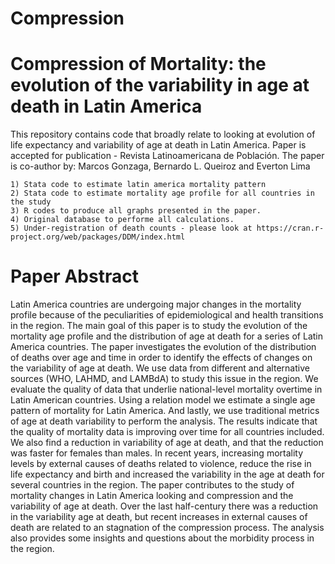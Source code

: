 # Compression
# Compression of Mortality: the evolution of the variability in age at death in Latin America

This repository contains code that broadly relate to looking at evolution of life expectancy and variability of age at death in Latin America. Paper is accepted for publication - Revista Latinoamericana de Población. The paper is co-author by: Marcos Gonzaga, Bernardo L. Queiroz and Everton Lima

    1) Stata code to estimate latin america mortality pattern
    2) Stata code to estimate mortality age profile for all countries in the study
    3) R codes to produce all graphs presented in the paper.
    4) Original database to performe all calculations. 
    5) Under-registration of death counts - please look at https://cran.r-project.org/web/packages/DDM/index.html
    
# Paper Abstract 

Latin America countries are undergoing major changes in the mortality profile because of the peculiarities of epidemiological and health transitions in the region. The main goal of this paper is to study the evolution of the mortality age profile and the distribution of age at death for a series of Latin America countries. The paper investigates the evolution of the distribution of deaths over age and time in order to identify the effects of changes on the variability of age at death. We use data from different and alternative sources (WHO, LAHMD, and LAMBdA) to study this issue in the region. We evaluate the quality of data that underlie national-level mortality overtime in Latin American countries. Using a relation model we estimate a single age pattern of mortality for Latin America. And lastly, we use traditional metrics of age at death variability to perform the analysis. The results indicate that the quality of mortality data is improving over time for all countries included. We also find a reduction in variability of age at death, and that the reduction was faster for females than males. In recent years, increasing mortality levels by external causes of deaths related to violence, reduce the rise in life expectancy and birth and increased the variability in the age at death for several countries in the region. The paper contributes to the study of mortality changes in Latin America looking and compression and the variability of age at death. Over the last half-century there was a reduction in the variability age at death, but recent increases in external causes of death are related to an stagnation of the compression process. The analysis also provides some insights and questions about the morbidity process in the region.
